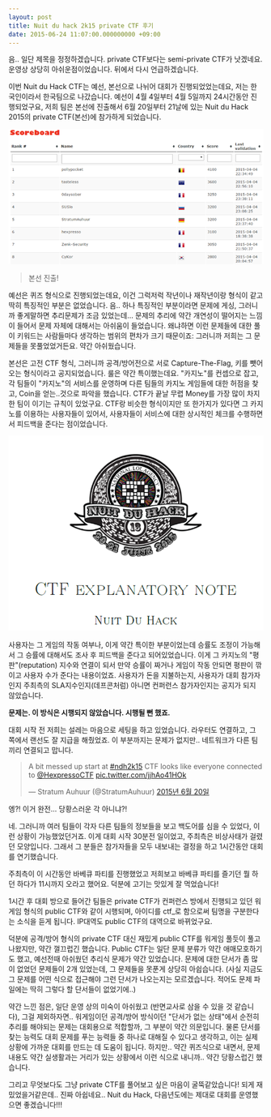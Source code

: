 ```yaml
---
layout: post
title: Nuit du hack 2k15 private CTF 후기
date: 2015-06-24 11:07:00.000000000 +09:00
---
```

음.. 일단 제목을 정정하겠습니다.
private CTF보다는 semi-private CTF가 낫겠네요. 운영상 상당히 아쉬운점이었습니다. 뒤에서 다시 언급하겠습니다.

이번 Nuit du Hack CTF는 예선, 본선으로 나뉘어 대회가 진행되었었는데요, 저는 한국인이라서 한국팀으로 나갔습니다.
예선이 4월 4일부터 4월 5일까지 24시간동안 진행되었구요, 저희 팀은 본선에 진출해서 6월 20일부터 21날에 있는 Nuit du Hack 2015의 private CTF(본선)에 참가하게 되었습니다.


![Nuit du Hack 2k15 예선 순위표](/assets/11138661_502235953263607_212378029243491378_n.png)
> 본선 진출!


예선은 퀴즈 형식으로 진행되었는데요, 이건 그럭저럭 작년이나 재작년이랑 형식이 같고 딱히 특징적인 부분은 없었습니다.
음.. 하나 특징적인 부분이라면 문제에 게싱, 그러니까 좋게말하면 추리문제가 조금 있었는데... 문제의 추리에 약간 개연성이 떨어지는 느낌이 들어서 문제 자체에 대해서는 아쉬움이 들었습니다.
왜냐하면 이런 문제들에 대한 풀이 키워드는 사람들마다 생각하는 범위의 편차가 크기 때문이죠: 그러니까 저희는 그 문제들을 못풀었었거든요. 약간 아쉬웠습니다.

본선은 고전 CTF 형식, 그러니까 공격/방어전으로 서로 Capture-The-Flag, 키를 뺏어오는 형식이라고 공지되었습니다. 룰은 약간 특이했는데요. "카지노"를 컨셉으로 잡고, 각 팀들이 "카지노"의 서비스를 운영하며 다른 팀들의 카지노 게임들에 대한 허점을 찾고, Coin을 얻는..것으로 파악을 했습니다. CTF가 끝날 무렵 Money를 가장 많이 차지한 팀이 이기는 규칙이 있었구요.
CTF랑 비슷한 형식이지만 또 한가지가 있다면 그 카지노를 이용하는 사용자들이 있어서, 사용자들이 서비스에 대한 상시적인 체크를 수행하면서 피드백을 준다는 점이었습니다.

![](/assets/----1-.PNG)



사용자는 그 게임의 작동 여부나, 이게 약간 특이한 부분이었는데 승률도 조정이 가능해서 그 승률에 대해서도 조사 후 피드백을 준다고 되어있었습니다. 이게 그 카지노의 "평판"(reputation) 지수와 연결이 되서 만약 승률이 짜거나 게임이 작동 안되면 평판이 깎이고 사용자 수가 준다는 내용이었죠. 사용자가 돈을 지불하는지, 사용자가 대회 참가자인지 주최측의 SLA지수인지(데프콘처럼) 아니면 컨퍼런스 참가자인지는 공지가 되지 않았습니다.

**문제는. 이 방식은 시행되지 않았습니다. 시행될 뻔 했죠.**




대회 시작 전 저희는 설레는 마음으로 세팅을 하고 있었습니다. 라우터도 연결하고, 그 쪽에서 랜선도 잘 지급을 해줬었죠. 이 부분까지는 문제가 없지만.. 네트워크가 다른 팀끼리 연결되고 맙니다.
<blockquote class="twitter-tweet" data-lang="ko"><p lang="en" dir="ltr">A bit messed up start at <a href="https://twitter.com/hashtag/ndh2k15?src=hash">#ndh2k15</a> CTF looks like everyone connected to <a href="https://twitter.com/HexpressoCTF">@HexpressoCTF</a> <a href="http://t.co/jjhAo41HOk">pic.twitter.com/jjhAo41HOk</a></p>&mdash; Stratum Auhuur (@StratumAuhuur) <a href="https://twitter.com/StratumAuhuur/status/612345230067650560">2015년 6월 20일</a></blockquote>
<script async src="//platform.twitter.com/widgets.js" charset="utf-8"></script>
엥?! 이거 완전... 당황스러운 각 아니냐?!

네. 그러니까 여러 팀들이 각자 다른 팀들의 정보들을 보고 백도어를 심을 수 있었다, 이런 상황이 가능했었던거죠.
이게 대회 시작 30분전 일이었고, 주최측은 비상사태가 걸렸던 모양입니다.
그래서 그 분들은 참가자들을 모두 내보내는 결정을 하고 1시간동안 대회를 연기했습니다.

주최측이 이 시간동안 바베큐 파티를 진행했었고 저희보고 바베큐 파티를 즐기던 뭘 하던 하다가 11시까지 오라고 했어요.
덕분에 고기는 맛있게 잘 먹었습니다!

1시간 후 대회 방으로 들어간 팀들은 private CTF가 컨퍼런스 방에서 진행되고 있던 워게임 형식의 public CTF와 같이 시행되며, 아이디를 ctf_로 함으로써 팀명을 구분한다는 소식을 듣게 됩니다. IP대역도 public CTF의 대역으로 바뀌었구요.

덕분에 공격/방어 형식의 private CTF 대신 재밌게 public CTF를 워게임 풀듯이 풀고 나왔지만, 약간 껄끄럽긴 했습니다.
Public CTF는 일단 문제 분류가 약간 애매모호하기도 했고, 예선전때 아쉬웠던 추리식 문제가 약간 있었습니다.
문제에 대한 단서가 좀 많이 없었던 문제들이 2개 있었는데, 그 문제들을 못푼게 상당히 아쉽습니다. (사실 지금도 그 문제를 어떤 식으로 접근해야 그런 단서가 나오는지는 모르겠습니다. 적어도 문제 파일에는 딱히 그렇다 할 단서들이 없었기에..)

약간 느낀 점은, 일단 운영 상의 미숙이 아쉬웠고 (반면교사로 삼을 수 있을 것 같습니다), 그걸 제외하자면..
워게임이던 공격/방어 방식이던 "단서가 없는 상태"에서 순전히 추리를 해야되는 문제는 대회용으로 적합할까, 그 부분이 약간 의문입니다. 물론 단서를 찾는 능력도 대회 문제를 푸는 능력들 중 하나로 대해질 수 있다고 생각하고, 이는 실제 상황에 가까운 대회를 만드는 데 도움이 됩니다. 하지만.. 약간 퀴즈식으로 내면서, 문제 내용도 약간 실생활과는 거리가 있는 상황에서 이런 식으로 내니까.. 약간 당황스럽긴 했습니다.

그리고 무엇보다도 그냥 private CTF를 풀어보고 싶은 마음이 굴뚝같았습니다! 되게 재밌었을거같은데..
진짜 아쉽네요.. Nuit du Hack, 다음년도에는 제대로 대회를 운영했으면 좋겠습니다!!!
